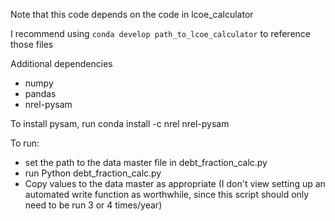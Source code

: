 Note that this code depends on the code in lcoe_calculator

I recommend using `conda develop path_to_lcoe_calculator` to reference those files

Additional dependencies
- numpy
- pandas
- nrel-pysam

To install pysam, run conda install -c nrel nrel-pysam

To run: 
- set the path to the data master file in debt_fraction_calc.py
- run Python debt_fraction_calc.py
- Copy values to the data master as appropriate
    (I don't view setting up an automated write function as worthwhile, since this script should only need to be run 3 or 4 times/year)